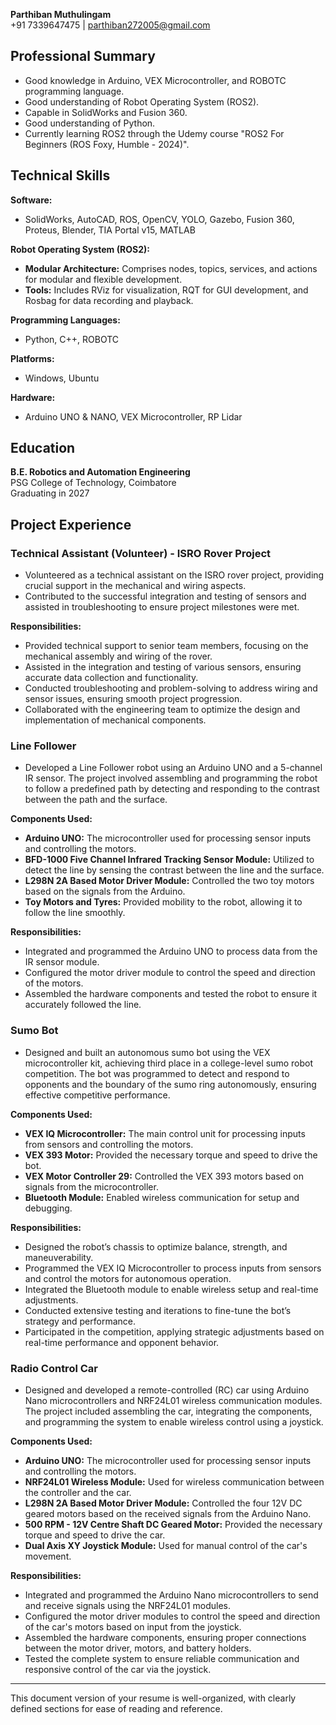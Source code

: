 

**Parthiban Muthulingam**  
+91 7339647475 | parthiban272005@gmail.com  


## Professional Summary

- Good knowledge in Arduino, VEX Microcontroller, and ROBOTC programming language.
- Good understanding of Robot Operating System (ROS2).
- Capable in SolidWorks and Fusion 360.
- Good understanding of Python.
- Currently learning ROS2 through the Udemy course "ROS2 For Beginners (ROS Foxy, Humble - 2024)".

## Technical Skills

**Software:**
- SolidWorks, AutoCAD, ROS, OpenCV, YOLO, Gazebo, Fusion 360, Proteus, Blender, TIA Portal v15, MATLAB

**Robot Operating System (ROS2):**
- **Modular Architecture:** Comprises nodes, topics, services, and actions for modular and flexible development.
- **Tools:** Includes RViz for visualization, RQT for GUI development, and Rosbag for data recording and playback.

**Programming Languages:**
- Python, C++, ROBOTC

**Platforms:**
- Windows, Ubuntu

**Hardware:**
- Arduino UNO & NANO, VEX Microcontroller, RP Lidar

## Education

**B.E. Robotics and Automation Engineering**  
PSG College of Technology, Coimbatore  
Graduating in 2027

## Project Experience

### Technical Assistant (Volunteer) - ISRO Rover Project

- Volunteered as a technical assistant on the ISRO rover project, providing crucial support in the mechanical and wiring aspects.
- Contributed to the successful integration and testing of sensors and assisted in troubleshooting to ensure project milestones were met.

**Responsibilities:**
- Provided technical support to senior team members, focusing on the mechanical assembly and wiring of the rover.
- Assisted in the integration and testing of various sensors, ensuring accurate data collection and functionality.
- Conducted troubleshooting and problem-solving to address wiring and sensor issues, ensuring smooth project progression.
- Collaborated with the engineering team to optimize the design and implementation of mechanical components.

### Line Follower

- Developed a Line Follower robot using an Arduino UNO and a 5-channel IR sensor. The project involved assembling and programming the robot to follow a predefined path by detecting and responding to the contrast between the path and the surface.

**Components Used:**
- **Arduino UNO:** The microcontroller used for processing sensor inputs and controlling the motors.
- **BFD-1000 Five Channel Infrared Tracking Sensor Module:** Utilized to detect the line by sensing the contrast between the line and the surface.
- **L298N 2A Based Motor Driver Module:** Controlled the two toy motors based on the signals from the Arduino.
- **Toy Motors and Tyres:** Provided mobility to the robot, allowing it to follow the line smoothly.

**Responsibilities:**
- Integrated and programmed the Arduino UNO to process data from the IR sensor module.
- Configured the motor driver module to control the speed and direction of the motors.
- Assembled the hardware components and tested the robot to ensure it accurately followed the line.

### Sumo Bot

- Designed and built an autonomous sumo bot using the VEX microcontroller kit, achieving third place in a college-level sumo robot competition. The bot was programmed to detect and respond to opponents and the boundary of the sumo ring autonomously, ensuring effective competitive performance.

**Components Used:**
- **VEX IQ Microcontroller:** The main control unit for processing inputs from sensors and controlling the motors.
- **VEX 393 Motor:** Provided the necessary torque and speed to drive the bot.
- **VEX Motor Controller 29:** Controlled the VEX 393 motors based on signals from the microcontroller.
- **Bluetooth Module:** Enabled wireless communication for setup and debugging.

**Responsibilities:**
- Designed the robot’s chassis to optimize balance, strength, and maneuverability.
- Programmed the VEX IQ Microcontroller to process inputs from sensors and control the motors for autonomous operation.
- Integrated the Bluetooth module to enable wireless setup and real-time adjustments.
- Conducted extensive testing and iterations to fine-tune the bot’s strategy and performance.
- Participated in the competition, applying strategic adjustments based on real-time performance and opponent behavior.

### Radio Control Car

- Designed and developed a remote-controlled (RC) car using Arduino Nano microcontrollers and NRF24L01 wireless communication modules. The project included assembling the car, integrating the components, and programming the system to enable wireless control using a joystick.

**Components Used:**
- **Arduino UNO:** The microcontroller used for processing sensor inputs and controlling the motors.
- **NRF24L01 Wireless Module:** Used for wireless communication between the controller and the car.
- **L298N 2A Based Motor Driver Module:** Controlled the four 12V DC geared motors based on the received signals from the Arduino Nano.
- **500 RPM - 12V Centre Shaft DC Geared Motor:** Provided the necessary torque and speed to drive the car.
- **Dual Axis XY Joystick Module:** Used for manual control of the car's movement.

**Responsibilities:**
- Integrated and programmed the Arduino Nano microcontrollers to send and receive signals using the NRF24L01 modules.
- Configured the motor driver modules to control the speed and direction of the car's motors based on input from the joystick.
- Assembled the hardware components, ensuring proper connections between the motor driver, motors, and battery holders.
- Tested the complete system to ensure reliable communication and responsive control of the car via the joystick.

---

This document version of your resume is well-organized, with clearly defined sections for ease of reading and reference.


